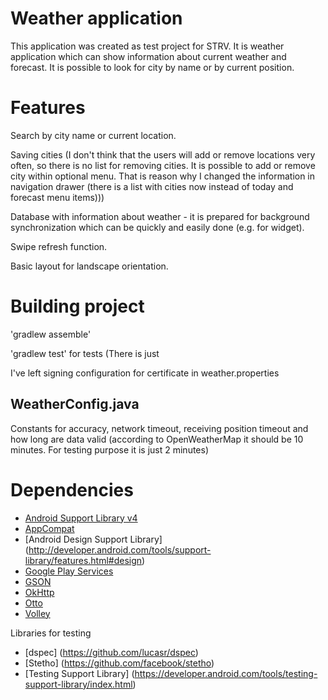 Weather application
=======

This application was created as test project for STRV. It is weather application which can show information about
current weather and forecast. It is possible to look for city by name or by current position.


Features
========

Search by city name or current location.

Saving cities (I don't think that the users will add or remove locations very often, so there is no list for
removing cities. It is possible to add or remove city within optional menu. That is reason why I changed the
information in navigation drawer (there is a list with cities now instead of today and forecast menu items)))

Database with information about weather - it is prepared for background synchronization which can be quickly and
easily done (e.g. for widget).

Swipe refresh function.

Basic layout for landscape orientation.


Building project
================

'gradlew assemble'

'gradlew test' for tests (There is just

I've left signing configuration for certificate in weather.properties


WeatherConfig.java
------------------

Constants for accuracy, network timeout, receiving position timeout and how long are data valid (according to
OpenWeatherMap it should be 10 minutes. For testing purpose it is just 2 minutes)


Dependencies
============

* [Android Support Library v4](http://developer.android.com/tools/extras/support-library.html)
* [AppCompat](https://developer.android.com/reference/android/support/v7/appcompat/package-summary.html)
* [Android Design Support Library] (http://developer.android.com/tools/support-library/features.html#design)
* [Google Play Services](http://developer.android.com/google/play-services/index.html)
* [GSON](http://code.google.com/p/google-gson/)
* [OkHttp](https://github.com/square/okhttp)
* [Otto](https://github.com/square/otto)
* [Volley](https://android.googlesource.com/platform/frameworks/volley/)

Libraries for testing
* [dspec] (https://github.com/lucasr/dspec)
* [Stetho] (https://github.com/facebook/stetho)
* [Testing Support Library] (https://developer.android.com/tools/testing-support-library/index.html)

